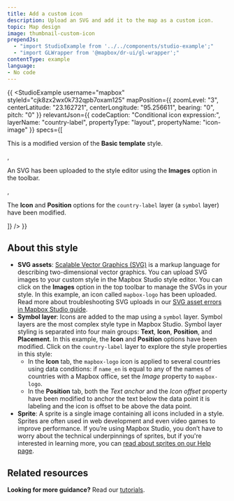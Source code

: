 ```yaml
---
title: Add a custom icon
description: Upload an SVG and add it to the map as a custom icon.
topic: Map design
image: thumbnail-custom-icon
prependJs:
  - "import StudioExample from '../../components/studio-example';"
  - "import GLWrapper from '@mapbox/dr-ui/gl-wrapper';"
contentType: example
language:
- No code
---
```


{{
<GLWrapper>
  <StudioExample
    username="mapbox"
    styleId="cjk8zx2wx0k732qpb7oxam125"
    mapPosition={{
      zoomLevel: "3",
      centerLatitude: "23.162721",
      centerLongitude: "95.256611",
      bearing: "0",
      pitch: "0"
    }}
    relevantJson={{
      codeCaption: "Conditional icon expression:",
      layerName: "country-label",
      propertyType: "layout",
      propertyName: "icon-image"
    }}
    specs={[
      <p>This is a modified version of the <strong>Basic template</strong> style.</p>,
      <p>An SVG has been uploaded to the style editor using the <strong>Images</strong> option in the toolbar.</p>,
      <p>The <strong>Icon</strong> and <strong>Position</strong> options for the <code>country-label</code> layer (a <code>symbol</code> layer) have been modified.</p>
    ]}
  />
</GLWrapper>
}}

## About this style

- **SVG assets**: [Scalable Vector Graphics (SVG)](https://developer.mozilla.org/en-US/docs/Web/SVG) is a markup language for describing two-dimensional vector graphics. You can upload SVG images to your custom style in the Mapbox Studio style editor. You can click on the **Images** option in the top toolbar to manage the SVGs in your style. In this example, an icon called `mapbox-logo` has been uploaded. Read more about troubleshooting SVG uploads in our [SVG asset errors in Mapbox Studio guide](https://docs.mapbox.com/help/troubleshooting/studio-svg-upload-errors/).
- **Symbol layer**: Icons are added to the map using a `symbol` layer. Symbol layers are the most complex style type in Mapbox Studio. Symbol layer styling is separated into four main groups: **Text**, **Icon**, **Position**, and **Placement**. In this example, the **Icon** and **Position** options have been modified. Click on the `country-label` layer to explore the style properties in this style:
    - In the **Icon** tab, the `mapbox-logo` icon is applied to several countries using data conditions: if `name_en` is equal to any of the names of countries with a Mapbox office, set the _Image_ property to `mapbox-logo`.
    - In the **Position** tab, both the _Text anchor_ and the _Icon offset_ property have been modified to anchor the text below the data point it is labeling and the icon is offset to be above the data point.
- **Sprite**: A sprite is a single image containing all icons included in a style. Sprites are often used in web development and even video games to improve performance. If you’re using Mapbox Studio, you don’t have to worry about the technical underpinnings of sprites, but if you're interested in learning more, you can [read about sprites on our Help page](https://www.mapbox.com/help/define-sprite/).

## Related resources

**Looking for more guidance?** Read our [tutorials](https://www.mapbox.com/help/tutorials/#map-design).
